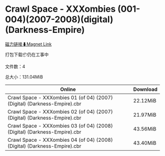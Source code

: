 # Crawl Space - XXXombies (001-004)(2007-2008)(digital)(Darkness-Empire)

[磁力链接⬇Magnet Link](magnet:?xt=urn:btih:4aa95603a69d9fef6349f7ee08ae3449e3e736d8&dn=Crawl%20Space%20-%20XXXombies%20%28001-004%29%282007-2008%29%28digital%29%28Darkness-Empire%29)

打包下载📦仍在工事中

文件数：4

总大小：131.04MiB

Online | Download
--- | ---
Crawl Space - XXXombies 01 (of 04) (2007) (Digital) (Darkness-Empire).cbr | 22.12MiB
Crawl Space - XXXombies 02 (of 04) (2007) (Digital) (Darkness-Empire).cbr | 21.97MiB
Crawl Space - XXXombies 03 (of 04) (2008) (Digital) (Darkness-Empire).cbr | 43.56MiB
Crawl Space - XXXombies 04 (of 04) (2008) (Digital) (Darkness-Empire).cbr | 43.40MiB